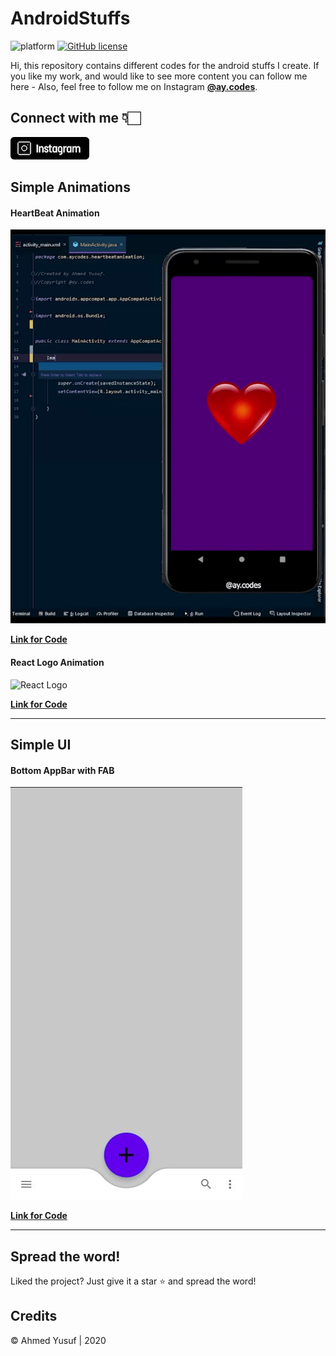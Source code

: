 # AndroidStuffs

![platform](https://img.shields.io/badge/PLATFORM-Android-blue)
[![GitHub license](https://img.shields.io/badge/LICENSE-MIT-brightgreen)](LICENSE)


Hi, this repository contains different codes for the android stuffs I create.
If you like my work, and would like to see more content you can follow me here -
Also, feel free to follow me on Instagram [**@ay.codes**](https://www.instagram.com/ay.codes/).
    

## Connect with me 👇🏻

[![Instagram](https://raw.githubusercontent.com/yusuf-Ao/Android-Stuffs/master/SimpleAnimations/Images/instagram.png)](https://www.instagram.com/ay.codes/) 


##  Simple Animations

#### HeartBeat Animation

![Heart Beat](https://raw.githubusercontent.com/yusuf-Ao/Android-Stuffs/master/SimpleAnimations/GIFs/heartbeat.gif)

[**Link for Code**](https://github.com/yusuf-Ao/Android-Stuffs/tree/master/SimpleAnimations/Codes/HeartBeatAnimation)

#### React Logo Animation

![React Logo](https://raw.githubusercontent.com/yusuf-Ao/Android-Stuffs/master/SimpleAnimations/GIFs/reactlogo.gif)

[**Link for Code**](https://github.com/yusuf-Ao/Android-Stuffs/tree/master/SimpleAnimations/Codes/ReactLogoAnim)


---
##  Simple UI

#### Bottom AppBar with FAB

![Bottom Appbar](https://raw.githubusercontent.com/yusuf-Ao/Android-Stuffs/master/SimpleAnimations/Images/bottomAppbar.JPG)

[**Link for Code**](https://github.com/yusuf-Ao/Android-Stuffs/tree/master/SimpleAnimations/Codes/BottomAppBar)


---
## Spread the word!
Liked the project? Just give it a star ⭐️ and spread the word!

## Credits
© Ahmed Yusuf | 2020
